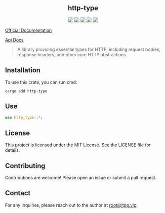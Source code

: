 <center>

## http-type

[![](https://img.shields.io/crates/v/http-type.svg)](https://crates.io/crates/http-type)
[![](https://img.shields.io/crates/d/http-type.svg)](https://img.shields.io/crates/d/http-type.svg)
[![](https://docs.rs/http-type/badge.svg)](https://docs.rs/http-type)
[![](https://github.com/eastspire/http-type/workflows/Rust/badge.svg)](https://github.com/eastspire/http-type/actions?query=workflow:Rust)
[![](https://img.shields.io/crates/l/http-type.svg)](./LICENSE)

</center>

[Official Documentation](https://docs.ltpp.vip/HTTP-TYPE/)

[Api Docs](https://docs.rs/http-type/latest/http_type/)

> A library providing essential types for HTTP, including request bodies, response headers, and other core HTTP abstractions.

## Installation

To use this crate, you can run cmd:

```shell
cargo add http-type
```

## Use

```rust
use http_type::*;
```

## License

This project is licensed under the MIT License. See the [LICENSE](LICENSE) file for details.

## Contributing

Contributions are welcome! Please open an issue or submit a pull request.

## Contact

For any inquiries, please reach out to the author at [root@ltpp.vip](mailto:root@ltpp.vip).

